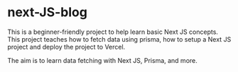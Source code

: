 # next-JS-blog

This is a beginner-friendly project to help learn basic Next JS concepts. This project teaches how to fetch data using prisma, how to setup a Next JS project and deploy the project to Vercel. 

The aim is to learn data fetching with Next JS, Prisma, and more.
